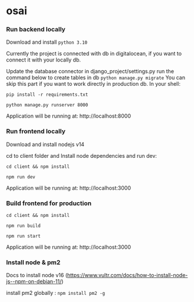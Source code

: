 # osai

### Run backend locally

Download and install
`python 3.10`

Currently the project is connected with db in digitalocean,
if you want to connect it with your locally db.

Update the database connector in django_project/settings.py
run the command below to create tables in db
`python manage.py migrate`
You can skip this part if you want to work directly in production db.
In your shell:

`pip install -r requirements.txt`

`python manage.py runserver 8000`

Application will be running at:
http://localhost:8000 <br>


### Run frontend locally

Download and install nodejs v14

cd to client folder and Install node dependencies and run dev:

`cd client && npm install`

`npm run dev`

Application will be running at:
http://localhost:3000 <br>


### Build frontend for production

`cd client && npm install`

`npm run build`

`npm run start`

Application will be running at:
http://localhost:3000 <br>

### Install node & pm2

Docs to install node v16 (https://www.vultr.com/docs/how-to-install-node-js--npm-on-debian-11/)

install pm2 globally : `npm install pm2 -g`


